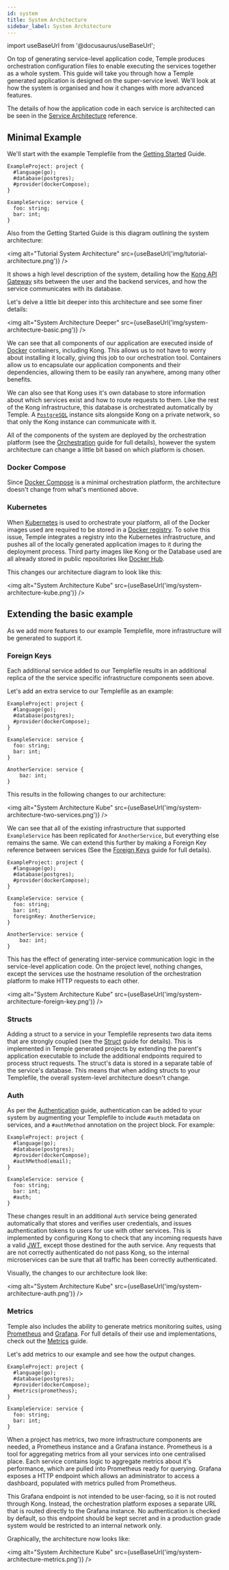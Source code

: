 ```yaml
---
id: system
title: System Architecture
sidebar_label: System Architecture
---
```


import useBaseUrl from '@docusaurus/useBaseUrl';

On top of generating service-level application code, Temple produces orchestration configuration files to enable executing the services together as a whole system.
This guide will take you through how a Temple generated application is designed on the super-service level.
We'll look at how the system is organised and how it changes with more advanced features.

The details of how the application code in each service is architected can be seen in the [Service Architecture](service) reference.

## Minimal Example

We'll start with the example Templefile from the [Getting Started](../getting-started) Guide.

```templefile
ExampleProject: project {
  #language(go);
  #database(postgres);
  #provider(dockerCompose);
}

ExampleService: service {
  foo: string;
  bar: int;
}
```

Also from the Getting Started Guide is this diagram outlining the system architecture:

<img alt="Tutorial System Architecture" src={useBaseUrl('img/tutorial-architecture.png')} />

It shows a high level description of the system, detailing how the [Kong API Gateway](https://konghq.com/kong/) sits between the user and the backend services, and how the service communicates with its database.

Let's delve a little bit deeper into this architecture and see some finer details:

<img alt="System Architecture Deeper" src={useBaseUrl('img/system-architecture-basic.png')} />

We can see that all components of our application are executed inside of [Docker](https://www.docker.com/) containers, including Kong.
This allows us to not have to worry about installing it locally, giving this job to our orchestration tool. 
Containers allow us to encapsulate our application components and their dependencies, allowing them to be easily ran anywhere, among many other benefits.

We can also see that Kong uses it's own database to store information about which services exist and how to route requests to them.
Like the rest of the Kong infrastructure, this database is orchestrated automatically by Temple.
A [`PostgreSQL`](https://www.postgresql.org/) instance sits alongside Kong on a private network, so that only the Kong instance can communicate with it.

All of the components of the system are deployed by the orchestration platform (see the [Orchestration](../guide/orchestration) guide for full details), however the system architecture can change a little bit based on which platform is chosen. 

### Docker Compose 

Since [Docker Compose](https://docs.docker.com/compose/) is a minimal orchestration platform, the architecture doesn't change from what's mentioned above.

### Kubernetes 

When [Kubernetes](https://kubernetes.io/) is used to orchestrate your platform, all of the Docker images used are required to be stored in a [Docker registry](https://docs.docker.com/registry/).
To solve this issue, Temple integrates a registry into the Kubernetes infrastructure, and pushes all of the locally generated application images to it during the deployment process.
Third party images like Kong or the Database used are all already stored in public repositories like [Docker Hub](https://hub.docker.com).

This changes our architecture diagram to look like this:

<img alt="System Architecture Kube" src={useBaseUrl('img/system-architecture-kube.png')} />

## Extending the basic example

As we add more features to our example Templefile, more infrastructure will be generated to support it.

### Foreign Keys

Each additional service added to our Templefile results in an additional replica of the the service specific infrastructure components seen above.

Let's add an extra service to our Templefile as an example:

```templefile {12-14}
ExampleProject: project {
  #language(go);
  #database(postgres);
  #provider(dockerCompose);
}

ExampleService: service {
  foo: string;
  bar: int;
}

AnotherService: service {
    baz: int;
}
```

This results in the following changes to our architecture:

<img alt="System Architecture Kube" src={useBaseUrl('img/system-architecture-two-services.png')} />

We can see that all of the existing infrastructure that supported `ExampleService` has been replicated for `AnotherService`, but everything else remains the same.
We can extend this further by making a Foreign Key reference between services (See the [Foreign Keys](../guide/foreign-keys) guide for full details). 

```templefile {10}
ExampleProject: project {
  #language(go);
  #database(postgres);
  #provider(dockerCompose);
}

ExampleService: service {
  foo: string;
  bar: int;
  foreignKey: AnotherService;
}

AnotherService: service {
    baz: int;
}
```

This has the effect of generating inter-service communication logic in the service-level application code.
On the project level, nothing changes, except the services use the hostname resolution of the orchestration platform to make HTTP requests to each other.

<img alt="System Architecture Kube" src={useBaseUrl('img/system-architecture-foreign-key.png')} />

### Structs

Adding a struct to a service in your Templefile represents two data items that are strongly coupled (see the [Struct](../guide/structs) guide for details).
This is implemented in Temple generated projects by extending the parent's application executable to include the additional endpoints required to process struct requests.
The struct's data is stored in a separate table of the service's database. 
This means that when adding structs to your Templefile, the overall system-level architecture doesn't change.

### Auth

As per the [Authentication](../guide/authentication) guide, 
authentication can be added to your system by augmenting your Templefile to include `#auth` metadata on services, and a `#authMethod` annotation on the project block.
For example:

```templefile {5}{10}
ExampleProject: project {
  #language(go);
  #database(postgres);
  #provider(dockerCompose);
  #authMethod(email);
}

ExampleService: service {
  foo: string;
  bar: int;
  #auth;
}
```

These changes result in an additional `Auth` service being generated automatically that stores and verifies user credentials, and issues authentication tokens to users for use with other services.
This is implemented by configuring Kong to check that any incoming requests have a valid [JWT](https://jwt.io/), except those destined for the auth service. 
Any requests that are not correctly authenticated do not pass Kong, so the internal microservices can be sure that all traffic has been correctly authenticated.

Visually, the changes to our architecture look like:

<img alt="System Architecture Kube" src={useBaseUrl('img/system-architecture-auth.png')} />

### Metrics

Temple also includes the ability to generate metrics monitoring suites, using [Prometheus](https://prometheus.io/) and [Grafana](https://grafana.com/).
For full details of their use and implementations, check out the [Metrics](../guide/metrics) guide.

Let's add metrics to our example and see how the output changes.

```templefile {5}
ExampleProject: project {
  #language(go);
  #database(postgres);
  #provider(dockerCompose);
  #metrics(prometheus);
}

ExampleService: service {
  foo: string;
  bar: int;
}
```

When a project has metrics, two more infrastructure components are needed, a Prometheus instance and a Grafana instance. 
Prometheus is a tool for aggregating metrics from all your services into one centralised place. 
Each service contains logic to aggregate metrics about it's performance, which are pulled into Prometheus ready for querying.
Grafana exposes a HTTP endpoint which allows an administrator to access a dashboard, populated with metrics pulled from Prometheus.

This Grafana endpoint is not intended to be user-facing, so it is not routed through Kong. 
Instead, the orchestration platform exposes a separate URL that is routed directly to the Grafana instance.
No authentication is checked by default, so this endpoint should be kept secret and in a production grade system would be restricted to an internal network only.

Graphically, the architecture now looks like:

<img alt="System Architecture Kube" src={useBaseUrl('img/system-architecture-metrics.png')} />
